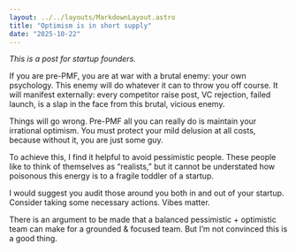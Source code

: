 ```yaml
---
layout: ../../layouts/MarkdownLayout.astro
title: "Optimism is in short supply"
date: "2025-10-22"
---
```


*This is a post for startup founders.*

If you are pre-PMF, you are at war with a brutal enemy: your own psychology. This enemy will do whatever it can to throw you off course. It will manifest externally: every competitor raise post, VC rejection, failed launch, is a slap in the face from this brutal, vicious enemy.

Things will go wrong. Pre-PMF all you can really do is maintain your irrational optimism. You must protect your mild delusion at all costs, because without it, you are just some guy.

To achieve this, I find it helpful to avoid pessimistic people. These people like to think of themselves as “realists,” but it cannot be understated how poisonous this energy is to a fragile toddler of a startup.

I would suggest you audit those around you both in and out of your startup. Consider taking some necessary actions. Vibes matter.

There is an argument to be made that a balanced pessimistic + optimistic team can make for a grounded & focused team. But I’m not convinced this is a good thing.

